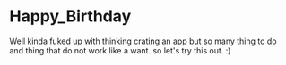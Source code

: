 # Happy_Birthday

Well kinda fuked up with thinking crating an app but so many thing to do and thing that do not work like a want. so let's try this out. :)
